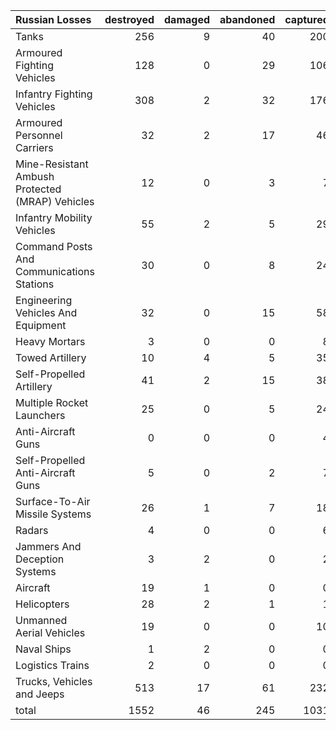 | Russian Losses                                   |   destroyed |   damaged |   abandoned |   captured |   total |
|:-------------------------------------------------|------------:|----------:|------------:|-----------:|--------:|
| Tanks                                            |         256 |         9 |          40 |        200 |     505 |
| Armoured Fighting Vehicles                       |         128 |         0 |          29 |        106 |     263 |
| Infantry Fighting Vehicles                       |         308 |         2 |          32 |        176 |     518 |
| Armoured Personnel Carriers                      |          32 |         2 |          17 |         46 |      97 |
| Mine-Resistant Ambush Protected  (MRAP) Vehicles |          12 |         0 |           3 |          7 |      22 |
| Infantry Mobility Vehicles                       |          55 |         2 |           5 |         29 |      91 |
| Command Posts And Communications Stations        |          30 |         0 |           8 |         24 |      62 |
| Engineering Vehicles And Equipment               |          32 |         0 |          15 |         58 |     105 |
| Heavy Mortars                                    |           3 |         0 |           0 |          8 |      11 |
| Towed Artillery                                  |          10 |         4 |           5 |         35 |      54 |
| Self-Propelled Artillery                         |          41 |         2 |          15 |         38 |      96 |
| Multiple Rocket Launchers                        |          25 |         0 |           5 |         24 |      54 |
| Anti-Aircraft Guns                               |           0 |         0 |           0 |          4 |       4 |
| Self-Propelled Anti-Aircraft Guns                |           5 |         0 |           2 |          7 |      14 |
| Surface-To-Air Missile Systems                   |          26 |         1 |           7 |         18 |      52 |
| Radars                                           |           4 |         0 |           0 |          6 |      10 |
| Jammers And Deception Systems                    |           3 |         2 |           0 |          2 |       7 |
| Aircraft                                         |          19 |         1 |           0 |          0 |      20 |
| Helicopters                                      |          28 |         2 |           1 |          1 |      32 |
| Unmanned Aerial Vehicles                         |          19 |         0 |           0 |         10 |      29 |
| Naval Ships                                      |           1 |         2 |           0 |          0 |       3 |
| Logistics Trains                                 |           2 |         0 |           0 |          0 |       2 |
| Trucks, Vehicles and Jeeps                       |         513 |        17 |          61 |        232 |     823 |
| total                                            |        1552 |        46 |         245 |       1031 |    2874 |